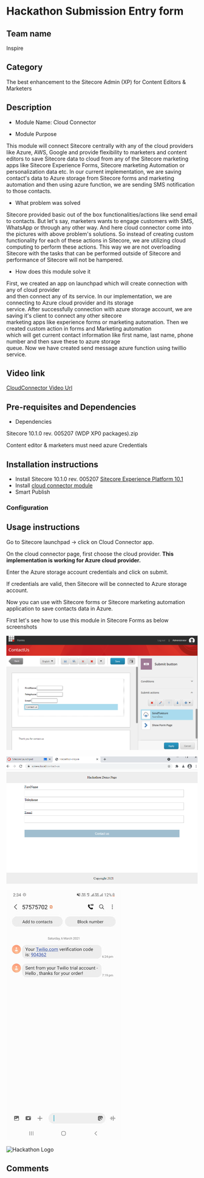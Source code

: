 
# Hackathon Submission Entry form

## Team name

Inspire

## Category

The best enhancement to the Sitecore Admin (XP) for Content Editors & Marketers

## Description
 - Module Name: Cloud Connector

 - Module Purpose
 
This module will connect Sitecore centrally with any of the cloud providers like Azure, AWS, Google and provide flexibility to marketers and content editors to save Sitecore data to cloud from any of the Sitecore marketing apps like Sitecore Experience Forms, Sitecore marketing Automation or personalization data etc. In our current implementation, we are saving contact's data to Azure storage from Sitecore forms and marketing automation and then using azure function, we are sending SMS notification to those contacts. 

 - What problem was solved
 
Sitecore provided basic out of the box functionalities/actions like send email to contacts. But let's say, marketers wants to engage customers with SMS, WhatsApp or through any other way.
And here cloud connector come into the pictures with above problem's solutions.
So instead of creating custom functionality for each of these actions in Sitecore, we are utilizing cloud computing to perform these actions.
This way we are not overloading Sitecore with the tasks that can be performed outside of Sitecore and performance of Sitecore will not be hampered.

 -   How does this module solve it
 
First, we created an app on launchpad which will create connection with any of cloud provider  
and then connect any of its service. In our implementation, we are connecting to Azure cloud provider and its storage  
service. After successfully connection with azure storage account, we are saving it's client to connect any other sitecore  
marketing apps like experience forms or marketing automation. Then we created custom action in forms and Marketing automation  
which will get current contact information like first name, last name, phone number and then save these to azure storage  
queue. Now we have created send message azure function using twillio service.

## Video link

[CloudConnector Video Url](https://www.youtube.com/watch?v=Il6v5sHQ)


## Pre-requisites and Dependencies

- Dependencies

Sitecore 10.1.0 rev. 005207 (WDP XP0 packages).zip

Content editor & marketers must need azure Credentials


## Installation instructions

- Install Sitecore 10.1.0 rev. 005207 [Sitecore Experience Platform 10.1](https://dev.sitecore.net/Downloads/Sitecore_Experience_Platform/101/Sitecore_Experience_Platform_101.aspx)
- Install [cloud connector module](https://github.com/Sitecore-Hackathon/2021-InSpire/raw/develop-pk/docs/cloud%20connector.zip)
- Smart Publish


### Configuration


## Usage instructions

Go to Sitecore launchpad -> click on Cloud Connector app.

On the cloud connector page, first choose the cloud provider. **This implementation is working for Azure cloud provider.**

Enter the Azure storage account credentials and click on submit.

If credentials are valid, then Sitecore will be connected to Azure storage account. 

Now you can use with Sitecore forms or Sitecore marketing automation 
application to save contacts data in Azure.

First let's see how to use this module in Sitecore Forms as below screenshots

![SendToAzure Custom Action button on Form](docs/images/SendToAzure-CustomButton.PNG?raw=true "Azure Custom Action")

![Contact us page View](docs/images/contact-us-page.PNG?raw=true "Contact Us Page")

![SMS Notification to User](docs/images/sms-notifcation.jpg?raw=true "SMS Notification")

![Hackathon Logo](docs/images/hackathon.png?raw=true "Hackathon Logo")


## Comments

